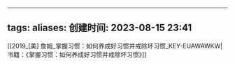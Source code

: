 
---
tags: 
aliases: 
创建时间: 2023-08-15 23:41
---

[[2019_[美] 詹姆_掌握习惯：如何养成好习惯并戒除坏习惯_KEY-EUAWAWKW|书籍：《掌握习惯：如何养成好习惯并戒除坏习惯》]]